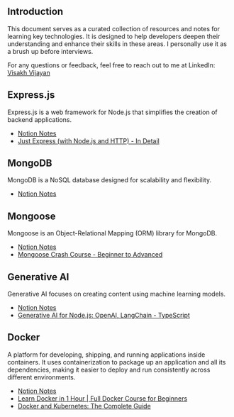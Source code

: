 ## Introduction

This document serves as a curated collection of resources and notes for learning key technologies. It is designed to help developers deepen their understanding and enhance their skills in these areas. I personally use it as a brush up before interviews.

For any questions or feedback, feel free to reach out to me at LinkedIn: [Visakh Vijayan](https://www.linkedin.com/in/vjnvisakh/)

## Express.js

Express.js is a web framework for Node.js that simplifies the creation of backend applications.

- [Notion Notes](https://periodic-dinghy-0e5.notion.site/ExpressJs-1df6e431404180159672e25eb3364ec9?pvs=73)
- [Just Express (with Node.js and HTTP) - In Detail](https://www.udemy.com/course/just-express-with-a-bunch-of-node-and-http-in-detail/learn/lecture/39260642?start=0#content)

## MongoDB

MongoDB is a NoSQL database designed for scalability and flexibility.

- [Notion Notes](https://periodic-dinghy-0e5.notion.site/MongoDb-1eb6e43140418097b546ebcf1476c3c8?pvs=73)

## Mongoose

Mongoose is an Object-Relational Mapping (ORM) library for MongoDB.

- [Notion Notes](https://periodic-dinghy-0e5.notion.site/Mongoose-1ec6e431404180e584b2f00c319a3087)
- [Mongoose Crash Course - Beginner to Advanced](https://www.youtube.com/watch?v=DZBGEVgL2eE&t=30s)

## Generative AI

Generative AI focuses on creating content using machine learning models.

- [Notion Notes](https://periodic-dinghy-0e5.notion.site/Generative-AI-1bc6e43140418069aadedbb802fd3f96?pvs=73)
- [Generative AI for Node.js: OpenAI, LangChain - TypeScript](https://www.udemy.com/course/ai-nodejs-openai-chatgpt-langchain-typescript/learn/lecture/42356030?start=225#announcements)

## Docker

A platform for developing, shipping, and running applications inside containers. It uses containerization to package up an application and all its dependencies, making it easier to deploy and run consistently across different environments.

- [Notion Notes](https://periodic-dinghy-0e5.notion.site/Docker-1ec6e431404180c08883ce4dd1971a05?pvs=73)
- [Learn Docker in 1 Hour | Full Docker Course for Beginners](https://www.youtube.com/watch?v=GFgJkfScVNU)
- [Docker and Kubernetes: The Complete Guide](https://www.udemy.com/course/docker-and-kubernetes-the-complete-guide)
